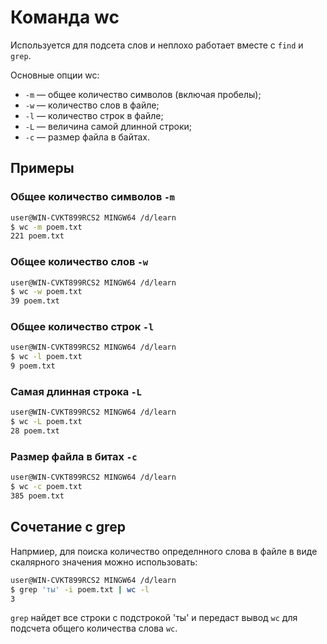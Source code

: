 # Команда wc
Используется для подсета слов и неплохо работает вместе с `find` и `grep`.

Основные опции wc:  
- `-m` — общее количество символов (включая пробелы);  
- `-w` — количество слов в файле;  
- `-l` — количество строк в файле;  
- `-L` — величина самой длинной строки;  
- `-c` — размер файла в байтах.  

## Примеры

### Общее количество символов `-m`
```sh
user@WIN-CVKT899RCS2 MINGW64 /d/learn
$ wc -m poem.txt
221 poem.txt
```

### Общее количество слов `-w`
```sh
user@WIN-CVKT899RCS2 MINGW64 /d/learn
$ wc -w poem.txt
39 poem.txt
```

### Общее количество строк `-l`
```sh
user@WIN-CVKT899RCS2 MINGW64 /d/learn
$ wc -l poem.txt
9 poem.txt
```

### Самая длинная строка `-L`
```sh
user@WIN-CVKT899RCS2 MINGW64 /d/learn
$ wc -L poem.txt
28 poem.txt
```

### Размер файла в битах `-c`
```sh
user@WIN-CVKT899RCS2 MINGW64 /d/learn
$ wc -c poem.txt
385 poem.txt
```

## Сочетание с grep
Напрмиер, для поиска количество определнного слова в файле в виде скалярного значения можно использовать:  
```sh
user@WIN-CVKT899RCS2 MINGW64 /d/learn
$ grep 'ты' -i poem.txt | wc -l
3
```

`grep` найдет все строки с подстрокой 'ты' и передаст вывод `wc` для подсчета общего количества слова `wc`.